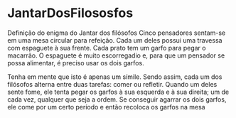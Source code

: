 # JantarDosFilososfos

Definição do enigma do Jantar dos filósofos
Cinco pensadores sentam-se em uma mesa circular para refeição. Cada um deles possui uma travessa com espaguete à sua frente. Cada prato tem um garfo para pegar o macarrão. O espaguete é muito escorregadio e, para que um pensador se possa alimentar, é preciso usar os dois garfos.

Tenha em mente que isto é apenas um símile. Sendo assim, cada um dos filósofos alterna entre duas tarefas: comer ou refletir. Quando um deles sente fome, ele tenta pegar os garfos à sua esquerda e à sua direita; um de cada vez, qualquer que seja a ordem. Se conseguir agarrar os dois garfos, ele come por um certo período e então recoloca os garfos na mesa
